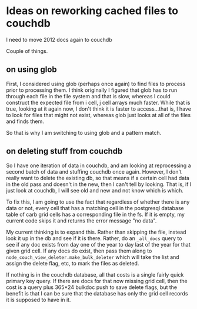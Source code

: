 # Ideas on reworking cached files to couchdb

I need to move 2012 docs again to couchdb

Couple of things.

## on using glob

First, I considered using glob (perhaps once again) to find files to
process prior to processing them.  I think originally I figured that
glob has to run through each file in the file system and that is slow,
whereas I could construct the expected file from i cell, j cell arrays
much faster.  While that is true, looking at it again now, I don't
think it is faster to access...that is, I have to look for files that
might not exist, whereas glob just looks at all of the files and finds
them.

So that is why I am switching to using glob and a pattern match.

## on deleting stuff from couchdb

So I have one iteration of data in couchdb, and am looking at
reprocessing a second batch of data and stuffing couchdb once again.
However, I don't really want to delete the existing db, so that means
if a certain cell had data in the old pass and doesn't in the new,
then I can't tell by looking.  That is, if I just look at couchdb, I
will see old and new and not know which is which.

To fix this, I am going to use the fact that regardless of whether
there is any data or not, every cell that has a matching cell in the
postgresql database table of carb grid cells has a corresponding file
in the fs.  If it is empty, my current code skips it and returns the
error message "no data".

My current thinking is to expand this.  Rather than skipping the file,
instead look it up in the db and see if it is there.  Rather, do an
`_all_docs` query to see if any doc exists from day one of the year to
day last of the year for that given grid cell.  If any docs do exist,
then pass them along to `node_couch_view_deleter.make_bulk_deleter`
which will take the list and assign the delete flag, etc, to mark the
files as deleted.

If nothing is in the couchdb database, all that costs is a single
fairly quick primary key query.  If there are docs for that now
missing grid cell, then the cost is a query plus 365*24 bulkdoc push
to save delete flags, but the benefit is that I can be sure that the
database has only the grid cell records it is supposed to have in it.

